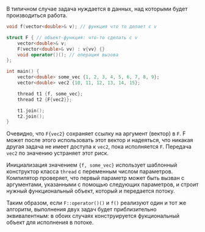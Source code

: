 В типичном случае задача нуждается в данных, над которыми будет производиться работа.
```cpp
void f(vector<double>& v); // функция что то делает c v

struct F { // объект-функция: что-то сделать с v
	vector<double>& v;
	F(vector<double>& vv) : v{vv} {}
	void operator()(); // операция вызова
};

int main() {
	vector<double> some_vec {1, 2, 3, 4, 5, 6, 7, 8, 9};
	vector<double> vec2 {10, 11, 12, 13, 14, 15};

	thread t1 {f, some_vec};
	thread t2 {F{vec2}};

	t1.join();
	t2.join();
}
```
Очевидно, что `F{vec2}` сохраняет ссылку на аргумент (вектор) в `F`. F может после этого использовать этот вектор и надеяться, что никакая другая задача не имеет доступа к `vec2`, пока исполняется `F`. Передача `vec2` по значению устраняет этот риск.

Инициализация значением `{f, some_vec}` использует шаблонный конструктор класса `thread` с переменным числом параметров. Компилятор проверяет, что первый параметр может быть вызван с аргументами, указанными с помощью следующих параметров, и строит нужный функциональный объект, который и передается потоку.

Таким образом, если `F::operator()()` и `f()` реализуют один и тот же алгоритм, выполнения двух задач будет приблизительно эквивалентным: в обоих случаях конструируется фукциональный объект для исполнения в потоке.